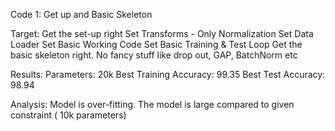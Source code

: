 Code 1: Get up and Basic Skeleton

Target:
Get the set-up right
Set Transforms - Only Normalization
Set Data Loader
Set Basic Working Code
Set Basic Training  & Test Loop
Get the basic skeleton right. 
No fancy stuff like drop out, GAP, BatchNorm etc

Results:
Parameters: 20k
Best Training Accuracy: 99.35
Best Test Accuracy: 98.94

Analysis:
Model is over-fitting.
The model is large compared to given constraint ( 10k parameters)

